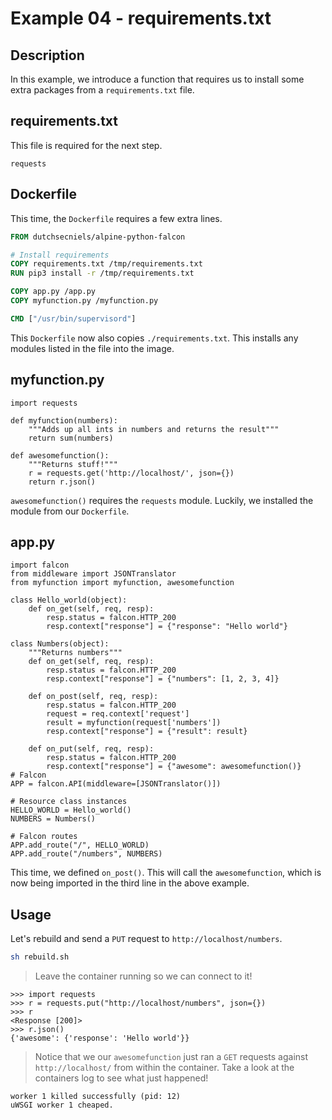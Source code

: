 # Example 04 - requirements.txt

## Description
In this example, we introduce a function that requires us to install some extra packages from a `requirements.txt` file.

## requirements.txt
This file is required for the next step.
```
requests
```

## Dockerfile
This time, the `Dockerfile` requires a few extra lines.

```Dockerfile
FROM dutchsecniels/alpine-python-falcon

# Install requirements
COPY requirements.txt /tmp/requirements.txt
RUN pip3 install -r /tmp/requirements.txt

COPY app.py /app.py
COPY myfunction.py /myfunction.py

CMD ["/usr/bin/supervisord"]
```

This `Dockerfile` now also copies `./requirements.txt`. This installs any modules listed in the file into the image.

## myfunction.py

```python3
import requests

def myfunction(numbers):
    """Adds up all ints in numbers and returns the result"""
    return sum(numbers)

def awesomefunction():
    """Returns stuff!"""
    r = requests.get('http://localhost/', json={})
    return r.json()
```
`awesomefunction()` requires the `requests` module. Luckily, we installed the module from our `Dockerfile`.

## app.py

```python3
import falcon
from middleware import JSONTranslator
from myfunction import myfunction, awesomefunction

class Hello_world(object):
    def on_get(self, req, resp):
        resp.status = falcon.HTTP_200
        resp.context["response"] = {"response": "Hello world"}

class Numbers(object):
    """Returns numbers"""
    def on_get(self, req, resp):
        resp.status = falcon.HTTP_200
        resp.context["response"] = {"numbers": [1, 2, 3, 4]}

    def on_post(self, req, resp):
        resp.status = falcon.HTTP_200
        request = req.context['request']
        result = myfunction(request['numbers'])
        resp.context["response"] = {"result": result}

    def on_put(self, req, resp):
        resp.status = falcon.HTTP_200
        resp.context["response"] = {"awesome": awesomefunction()}
# Falcon
APP = falcon.API(middleware=[JSONTranslator()])

# Resource class instances
HELLO_WORLD = Hello_world()
NUMBERS = Numbers()

# Falcon routes
APP.add_route("/", HELLO_WORLD)
APP.add_route("/numbers", NUMBERS)

```

This time, we defined `on_post()`. This will call the `awesomefunction`, which is now being imported in the third line in the above example.

## Usage

Let's rebuild and send a `PUT` request to `http://localhost/numbers`.

```bash
sh rebuild.sh
```
> Leave the container running so we can connect to it!

```python3
>>> import requests
>>> r = requests.put("http://localhost/numbers", json={})
>>> r
<Response [200]>
>>> r.json()
{'awesome': {'response': 'Hello world'}}
```

> Notice that we our `awesomefunction` just ran a `GET` requests against `http://localhost/` from within the container. Take a look at the containers log to see what just happened!

```
worker 1 killed successfully (pid: 12)
uWSGI worker 1 cheaped.
```
